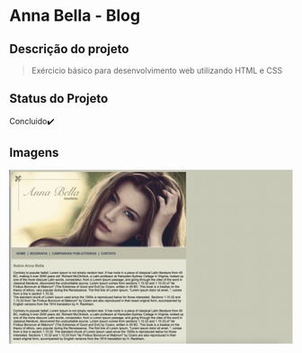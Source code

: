# Anna Bella - Blog 
  
## Descrição do projeto 
>Exércicio básico para desenvolvimento web utilizando HTML e CSS</p>
## Status do Projeto 
Concluido:heavy_check_mark:

## Imagens 
![Home](/arquivos-necessarios-projeto-anna-bella/home.png)

